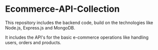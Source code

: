 # Ecommerce-API-Collection

This repository includes the backend code, build on the technologies like Node.js, Express.js and MongoDB.

It includes the API's for the basic e-commerce operations like handling users, orders and products.
